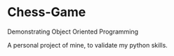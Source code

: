 # Chess-Game
Demonstrating Object Oriented Programming

A personal project of mine, to validate my python skills. 
